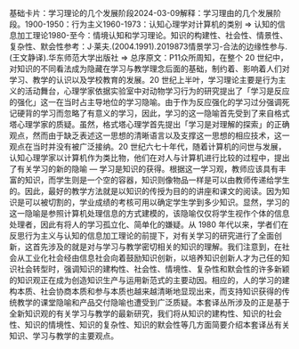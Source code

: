 

基础卡片：学习理论的几个发展阶段2024-03-09解释：学习理由的几个发展阶段。1900-1950：行为主义1960-1973：认知心理学对计算机的类别 => 认知的信息加工理论1980-至今：情境认知和学习理论。知识的构建性、社会性、情景性、复杂性、默会性参考：J·莱夫.(2004.1991).2019873情景学习-合法的边缘性参与.(王文静译).华东师范大学出版社 => 总序原文：P11众所周知，在整个 20 世纪中，对知识的不同看法成为隐藏在学习与教学理念后面的基础，制约着、影响着人们对学习、教学的认识以及学校教育的发展。20 世纪上半叶，学习理论主要是行为主义的活动舞台，心理学家依据实验室中对动物学习行为的研究提出了「学习是反应的强化」这一在当时占主导地位的学习隐喻。由于作为反应强化的学习过分强调死记硬背的学习而忽略了有意义的学习，因此，学习的这一隐喻首先受到了来自格式塔心理学家的质疑。虽然，格式塔心理学首先提出「学习是对理解的探索」的正确观点，然而由于缺乏表述这一思想的清晰语言以及支撑这一思想的相应技术，这一观点在当时并没有被广泛接纳。20 世纪六七十年代，随着计算机的问世与发展，认知心理学家以计算机作为类比物，他们在对人与计算机进行比较的过程中，提出了有关学习的新的隐喻 — 学习是知识的获得。根据这一学习观，教师应该具有丰富的知识，而学生则是一个空的容器，知识则像物品一样是可以由教师传递给学生的。因此，最好的教学方法就是以知识的传授为目的的讲座和课文的阅读。因为知识是可以被切割的，学业成绩的考核可用以确定学生学到多少知识。显然，学习的这一隐喻是参照计算机处理信息的方式建模的，该隐喻仅仅将学生视作个体的信息处理者，因此有将人的学习孤立化、简单化的嫌疑。从 1980 年代以来，学者们在反思行为主义与认知的信息加工理论的前提下，对有关学习的研究进行了全面创新，这首先涉及的就是对与学习与教学密切相关的知识的理解。我们注意到，在社会从工业化社会经由信息社会向着鼓励知识创新，以培养知识创新人才为己任的知识社会转型时，强调知识的建构性、社会性、情境性、复杂性和默会性的许多新颖的知识观正在成为创造知识生产与运用新范式的主要动因。相应的，人的学习的建构本质、社会协商本质和参与本质也越来越清晰地显现出来，而支持知识获得的传统教学的课堂隐喻和产品交付隐喻也遭受到广泛质疑。本套译丛所涉及的正是基于全新知识观的有关学习与教学的最新研究，我们将从知识的建构性、知识的社会性、知识的情境性、知识的复杂性、知识的默会性等几方面简要介绍本套译丛有关知识、学习与教学的主要观点。